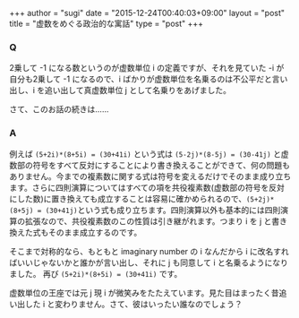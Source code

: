 +++
author = "sugi"
date = "2015-12-24T00:40:03+09:00"
layout = "post"
title = "虚数をめぐる政治的な寓話"
type = "post"
+++
### Q

2乗して -1 になる数というのが虚数単位 i の定義ですが、それを見ていた -i が自分も2乗して -1 になるので、i ばかりが虚数単位を名乗るのは不公平だと言い出し、i を追い出して真虚数単位 j として名乗りをあげました。

さて、このお話の続きは……

### A

例えば `(5+2i)*(8+5i) = (30+41i)` という式は `(5-2j)*(8-5j) = (30-41j)` と虚数部の符号をすべて反対にすることにより書き換えることができて、何の問題もありません。今までの複素数に関する式は符号を変えるだけでそのまま成り立ちます。さらに四則演算についてはすべての項を共役複素数(虚数部の符号を反対にした数)に置き換えても成立することは容易に確かめられるので、`(5+2j)*(8+5j) = (30+41j)`という式も成り立ちます。四則演算以外も基本的には四則演算の拡張なので、共役複素数のこの性質は引き継がれます。つまり i を j と書き換えた式もそのまま成立するのです。

そこまで対称的なら、もともと imaginary number の i なんだから i に改名すればいいじゃないかと誰かが言い出し、それに j も同意して i と名乗るようになりました。 再び `(5+2i)*(8+5i) = (30+41i)` です。

虚数単位の王座では元 j 現 i が微笑みをたたえています。見た目はまったく昔追い出した i と変わりません。さて、彼はいったい誰なのでしょう？

